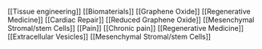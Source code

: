 [[Tissue engineering]]
[[Biomaterials]]
[[Graphene Oxide]]
[[Regenerative Medicine]]
[[Cardiac Repair]]
[[Reduced Graphene Oxide]]
[[Mesenchymal Stromal/stem Cells]]
[[Pain]]
[[Chronic pain]]
[[Regenerative Medicine]]
[[Extracellular Vesicles]]
[[Mesenchymal Stromal/stem Cells]]
